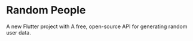 # Random People 

A new Flutter project with A free, open-source API for generating random user data.

